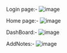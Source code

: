 Login page:-
![image](https://github.com/AdityaShah7867/ServerSideNotes2/assets/121731399/9c4c3f46-6692-404f-b04f-8d9bc9c48861)

Home page:-
![image](https://github.com/AdityaShah7867/ServerSideNotes2/assets/121731399/a8596fcd-28b5-41db-a451-8b00e5ad25b5)

DashBoard:-
![image](https://github.com/AdityaShah7867/ServerSideNotes2/assets/121731399/9017829c-1658-4b01-afd7-6d3d5d44b038)

AddNotes:-
![image](https://github.com/AdityaShah7867/ServerSideNotes2/assets/121731399/d4430d24-28e1-41ff-bfd4-c0eb062a9604)
